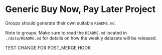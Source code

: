# Generic Buy Now, Pay Later Project
Groups should generate their own suitable `README.md`.

Note to groups: Make sure to read the `README.md` located in `./data/README.md` for details on how the weekly datasets will be released.

TEST CHANGE FOR POST_MERGE HOOK
